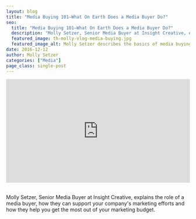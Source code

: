 ```yaml
---
layout: blog
title: "Media Buying 101—What On Earth Does a Media Buyer Do?"
seo:
  title: "Media Buying 101—What On Earth Does a Media Buyer Do?"
  description: "Molly Setzer, Senior Media Buyer at Insight Creative, explains the role of a media buyer, how they can support your company's marketing efforts and how they help you get the most out of your marketing budget."
  featured_image: th-molly-vlog-media-buying.jpg
  featured_image_alt: Molly Setzer describes the basics of media buying
date: 2016-12-12
author: Molly Setzer
categories: ["Media"]
page_class: single-post
---
```


<div class="aspect-ratio">
<div class="wistia_responsive_padding" style="padding:56.25% 0 0 0;position:relative;"><div class="wistia_responsive_wrapper" style="height:100%;left:0;position:absolute;top:0;width:100%;"><iframe src="https://fast.wistia.net/embed/iframe/e6g4936gr8?videoFoam=true" title="Media Buying 101: What On Earth Does a Media Buyer Do? - Molly Setzer Video" allow="autoplay; fullscreen" allowtransparency="true" frameborder="0" scrolling="no" class="wistia_embed" name="wistia_embed" allowfullscreen msallowfullscreen width="100%" height="100%"></iframe></div></div>
<script src="https://fast.wistia.net/assets/external/E-v1.js" async></script>
</div>

<br>

Molly Setzer, Senior Media Buyer at Insight Creative, explains the role of a media buyer, how they can support your company's marketing efforts and how they help you get the most out of your marketing budget.
